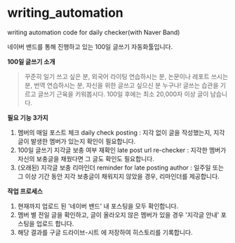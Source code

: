 # writing_automation
writing automation code for daily checker(with Naver Band)

네이버 밴드를 통해 진행하고 있는 100일 글쓰기 자동화툴입니다. 


**100일 글쓰기 소개**

> 꾸준히 일기 쓰고 싶은 분, 외국어 라이팅 연습하시는 분, 논문이나 레포트 쓰시는 분, 번역 연습하시는 분, 자신을 위한 글쓰고 싶으신 분 누구나!
글쓰는 습관을 기르고 글쓰기 근육을 키워봅시다.
100일 후에는 최소 20,000자 이상 글이 남습니다.

**필요 기능 3가지**
1. 멤버의 매일 포스트 체크 daily check posting : 지각 없이 글을 작성했는지, 지각글이 발생한 멤버가 있는지 확인이 필요합니다.
2. 100일 글쓰기 지각글 보충 여부 재확인 late post url re-checker : 지각한 멤버가 자신의 보충글을 채웠다면 그 글도 확인도 필요합니다.
3. (오래된) 지각글 보충 리마인더 reminder for late posting author : 일주일 또는 그 이상 기간 동안 지각 보충글이 채워지지 않았을 경우, 리마인더를 제공합니다.

**작업 프로세스**
1. 현재까지 업로드 된 '네이버 밴드' 내 포스팅을 모두 확인합니다. 
2. 멤버 별 전일 글을 확인하고, 글이 올라오지 않은 멤버가 있을 경우 '지각글 안내' 포스팅을 업로드 합니다.
3. 해당 결과를 구글 드라이브-시트 에 저장하여 히스토리를 기록합니다. 
